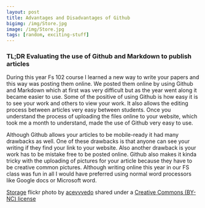 ```yaml
---
layout: post
title: Advantages and Disadvantages of Github
bigimg: /img/Store.jpg
image: /img/Store.jpg
tags: [random, exciting-stuff]
---
```



### TL;DR Evaluating the use of Github and Markdown to publish articles

During this year Fs 102 course I learned a new way to write your  papers and this way was posting them online. We posted them online by using Github and Markdown which at first was very difficult but as the year went along it became easier to use. Some of the positive of using Github is how easy it is to see your work and others to view your work. It also allows the editing process between articles very easy between students. Once you understand the process of uploading the files online to your website, which took me a month to understand, made the use of Github very easy to use.




Although Github allows your articles to be mobile-ready it had many drawbacks as well. One of these drawbacks is that anyone can see your writing if they find your link to your website. Also another drawback is your work has to be mistake free to be posted online. Github also makes it kinda tricky with the uploading of pictures for your article because they have to be creative common pictures. Although writing online this year in our FS class was fun in all I would have preferred using normal word processors like Google docs or Microsoft word.          


<a title="Storage" href="https://flickr.com/photos/djsoundwav/8378585453">Storage</a> flickr photo by <a href="https://flickr.com/people/djsoundwav">acevvvedo</a> shared under a <a href="https://creativecommons.org/licenses/by-nc/2.0/">Creative Commons (BY-NC) license</a> </small>

